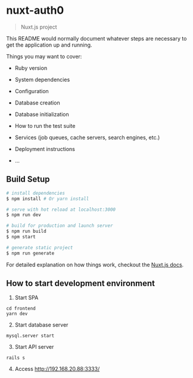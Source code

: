 # nuxt-auth0

> Nuxt.js project

This README would normally document whatever steps are necessary to get the
application up and running.

Things you may want to cover:

* Ruby version

* System dependencies

* Configuration

* Database creation

* Database initialization

* How to run the test suite

* Services (job queues, cache servers, search engines, etc.)

* Deployment instructions

* ...

## Build Setup

``` bash
# install dependencies
$ npm install # Or yarn install

# serve with hot reload at localhost:3000
$ npm run dev

# build for production and launch server
$ npm run build
$ npm start

# generate static project
$ npm run generate
```

For detailed explanation on how things work, checkout the [Nuxt.js docs](https://github.com/nuxt/nuxt.js).

## How to start development environment
1. Start SPA
```
cd frontend
yarn dev
```

2. Start database server
```
mysql.server start
```

3. Start API server
```
rails s
```

4. Access http://192.168.20.88:3333/